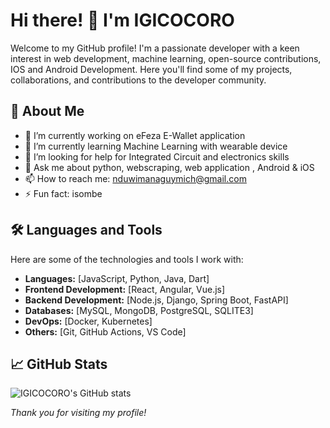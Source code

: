 # Hi there! 👋 I'm IGICOCORO

Welcome to my GitHub profile! I'm a passionate developer with a keen interest in web development, machine learning, open-source contributions, IOS and Android Development. Here you'll find some of my projects, collaborations, and contributions to the developer community.

## 🚀 About Me

- 🔭 I’m currently working on eFeza E-Wallet application
- 🌱 I’m currently learning Machine Learning with wearable device
- 🤔 I’m looking for help for Integrated Circuit and electronics skills
- 💬 Ask me about python, webscraping, web application , Android & iOS 
- 📫 How to reach me: nduwimanaguymich@gmail.com
- ⚡ Fun fact: isombe

## 🛠️ Languages and Tools

Here are some of the technologies and tools I work with:

- **Languages:** [JavaScript, Python, Java, Dart]
- **Frontend Development:** [React, Angular, Vue.js]
- **Backend Development:** [Node.js, Django, Spring Boot, FastAPI]
- **Databases:** [MySQL, MongoDB, PostgreSQL, SQLITE3]
- **DevOps:** [Docker, Kubernetes]
- **Others:** [Git, GitHub Actions, VS Code]

## 📈 GitHub Stats

![IGICOCORO's GitHub stats](https://github-readme-stats.vercel.app/api?username=IGICOCORO&show_icons=true&theme=radical)




*Thank you for visiting my profile!*
